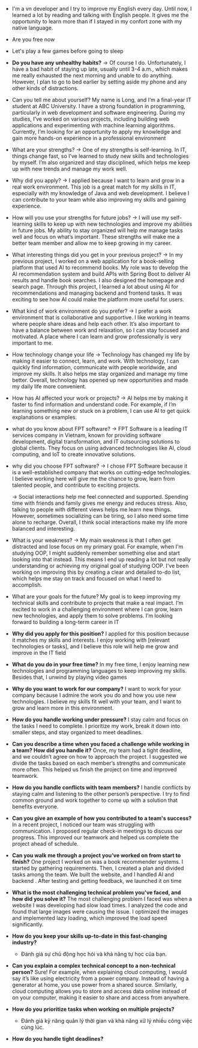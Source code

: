- I'm a vn developer and I try to improve my English every day. Until now, I learned a lot by reading and talking with English people. It gives me the opportunity to learn more than if I stayed in my confort zone with my native language.
- Are you free now
- Let's play a few games before going to sleep
- **Do you have any unhealthy habits?**
   -> Of course I do. Unfortunately, I have a bad habit of staying up late, usually until 3-4 a.m., which makes me really exhausted the next morning and unable to do anything. However, I plan to go to bed earlier by setting aside my phone and any other kinds of distractions.

- Can you tell me about yourself?
	My name is Long, and I’m a final-year IT student at ABC University. I have a strong foundation in programming, particularly in web development and software engineering. During my studies, I’ve worked on various projects, including building web applications and experimenting with machine learning algorithms. Currently, I’m looking for an opportunity to apply my knowledge and gain more hands-on experience in a professional environment

- What are your strengths?
	-> One of my strengths is self-learning. In IT, things change fast, so I’ve learned to study new skills and technologies by myself. I’m also organized and stay disciplined, which helps me keep up with new trends and manage my work well.
- Why did you apply?
	-> I applied because I want to learn and grow in a real work environment. This job is a great match for my skills in IT, especially with my knowledge of Java and web development. I believe I can contribute to your team while also improving my skills and gaining experience.

- How will you use your strengths for future jobs?
	-> I will use my self-learning skills to keep up with new technologies and improve my abilities in future jobs. My ability to stay organized will help me manage tasks well and focus on what’s important. These strengths will make me a better team member and allow me to keep growing in my career.

- What interesting things did you get in your previous project?
	-> In my previous project, I worked on a web application for a book-selling platform that used AI to recommend books. My role was to develop the AI recommendation system and build APIs with Spring Boot to deliver AI results and handle book searches. I also designed the homepage and search page. Through this project, I learned a lot about using AI for recommendations and managing backend and frontend tasks. It was exciting to see how AI could make the platform more useful for users.

- What kind of work environment do you prefer?
	-> I prefer a work environment that is collaborative and supportive. I like working in teams where people share ideas and help each other. It’s also important to have a balance between work and relaxation, so I can stay focused and motivated. A place where I can learn and grow professionally is very important to me.

- How technology change your life
	-> Technology has changed my life by making it easier to connect, learn, and work. With technology, I can quickly find information, communicate with people worldwide, and improve my skills. It also helps me stay organized and manage my time better. Overall, technology has opened up new opportunities and made my daily life more convenient.

- How has AI affected your work or projects?
	-> AI helps me by making it faster to find information and understand code. For example, if I’m learning something new or stuck on a problem, I can use AI to get quick explanations or examples.

- what do you know about FPT software?
	-> FPT Software is a leading IT services company in Vietnam, known for providing software development, digital transformation, and IT outsourcing solutions to global clients. They focus on using advanced technologies like AI, cloud computing, and IoT to create innovative solutions.

- why did you choose FPT software?
	-> I chose FPT Software because it is a well-established company that works on cutting-edge technologies. I believe working here will give me the chance to grow, learn from talented people, and contribute to exciting projects.

	-> Social interactions help me feel connected and supported. Spending time with friends and family gives me energy and reduces stress. Also, talking to people with different views helps me learn new things. However, sometimes socializing can be tiring, so I also need some time alone to recharge. Overall, I think social interactions make my life more balanced and interesting.

- What is your weakness?
	-> My main weakness is that I often get distracted and lose focus on my primary goal. For example, when I'm studying OOP, I might suddenly remember something else and start looking into that instead. This means I end up reading a lot but not really understanding or achieving my original goal of studying OOP. I've been working on improving this by creating a clear and detailed to-do list, which helps me stay on track and focused on what I need to accomplish.

- What are your goals for the future?
	My goal is to keep improving my technical skills and contribute to projects that make a real impact. I’m excited to work in a challenging environment where I can grow, learn new technologies, and apply them to solve problems. I’m looking forward to building a long-term career in IT

- **Why did you apply for this position?**
    I applied for this position because it matches my skills and interests. I enjoy working with [relevant technologies or tasks], and I believe this role will help me grow and improve in the IT field

- **What do you do in your free time?**
    In my free time, I enjoy learning new technologies and programming languages to keep improving my skills. Besides that, I unwind by playing video games

- **Why do you want to work for our company?**
    I want to work for your company because I admire the work you do and how you use new technologies. I believe my skills fit well with your team, and I want to grow and learn more in this environment.

- **How do you handle working under pressure?**
    I stay calm and focus on the tasks I need to complete. I prioritize my work, break it down into smaller steps, and stay organized to meet deadlines.

- **Can you describe a time when you faced a challenge while working in a team? How did you handle it?**
    Once, my team had a tight deadline, and we couldn’t agree on how to approach the project. I suggested we divide the tasks based on each member’s strengths and communicate more often. This helped us finish the project on time and improved teamwork.

- **How do you handle conflicts with team members?**
    I handle conflicts by staying calm and listening to the other person’s perspective. I try to find common ground and work together to come up with a solution that benefits everyone.

- **Can you give an example of how you contributed to a team's success?**
    In a recent project, I noticed our team was struggling with communication. I proposed regular check-in meetings to discuss our progress. This improved our teamwork and helped us complete the project ahead of schedule.

- **Can you walk me through a project you’ve worked on from start to finish?**
    One project I worked on was a book recommender systems. I started by gathering requirements. Then, I created a plan and divided tasks among the team. We built the website, and I handled AI and backend . After testing and getting feedback, we launched it on time

- **What is the most challenging technical problem you've faced, and how did you solve it?**
    The most challenging problem I faced was when a website I was developing had slow load times. I analyzed the code and found that large images were causing the issue. I optimized the images and implemented lazy loading, which improved the load speed significantly.

- **How do you keep your skills up-to-date in this fast-changing industry?**
    
    - Đánh giá sự chủ động học hỏi và khả năng tự học của bạn.
- **Can you explain a complex technical concept to a non-technical person?**
    Sure! For example, when explaining cloud computing, I would say it’s like using electricity from a power company. Instead of having a generator at home, you use power from a shared source. Similarly, cloud computing allows you to store and access data online instead of on your computer, making it easier to share and access from anywhere.
- **How do you prioritize tasks when working on multiple projects?**
    
    - Đánh giá kỹ năng quản lý thời gian và khả năng xử lý nhiều công việc cùng lúc.
- **How do you handle tight deadlines?**